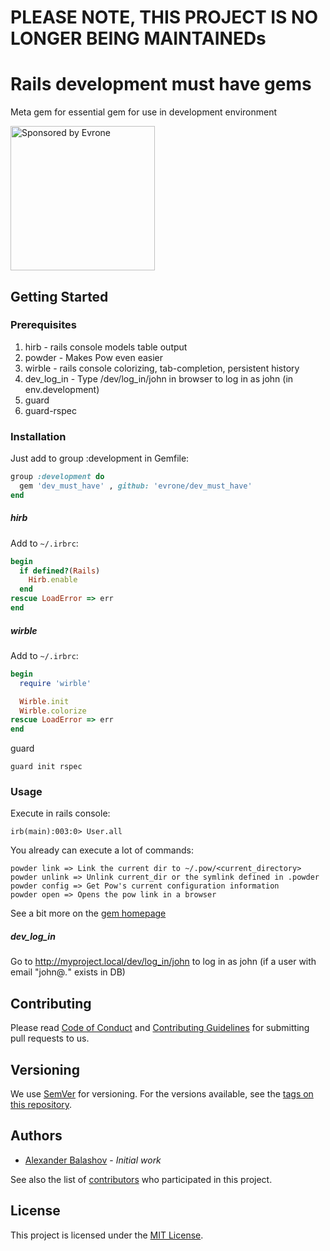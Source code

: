 # PLEASE NOTE, THIS PROJECT IS NO LONGER BEING MAINTAINEDs
# Rails development must have gems

Meta gem for essential gem for use in development environment

<a href="https://evrone.com/?utm_source=github.com">
  <img src="https://evrone.com/logo/evrone-sponsored-logo.png"
       alt="Sponsored by Evrone" width="231">
</a>

## Getting Started
### Prerequisites

1. hirb - rails console models table output
2. powder - Makes Pow even easier
3. wirble - rails console colorizing, tab-completion, persistent history
4. dev_log_in - Type /dev/log_in/john in browser to log in as john (in env.development)
5. guard
6. guard-rspec

### Installation

Just add to group :development in Gemfile:

```ruby
group :development do
  gem 'dev_must_have' , github: 'evrone/dev_must_have'
end
```

##### hirb

Add to `~/.irbrc`:

```ruby
begin
  if defined?(Rails)
    Hirb.enable
  end
rescue LoadError => err
end
```

##### wirble

Add to `~/.irbrc`:

```ruby
begin
  require 'wirble'

  Wirble.init
  Wirble.colorize
rescue LoadError => err
end
```

guard
```
guard init rspec
```

### Usage

Execute in rails console:

```
irb(main):003:0> User.all
```

You already can execute a lot of commands:

```
powder link => Link the current dir to ~/.pow/<current_directory>
powder unlink => Unlink current_dir or the symlink defined in .powder
powder config => Get Pow's current configuration information
powder open => Opens the pow link in a browser
```

See a bit more on the [gem homepage](https://github.com/Rodreegez/powder)

##### dev_log_in

Go to http://myproject.local/dev/log_in/john to log in as john (if a user with email "john@*.*" exists in DB)

## Contributing

Please read [Code of Conduct](CODE-OF-CONDUCT.md) and [Contributing Guidelines](CONTRIBUTING.md) for submitting pull requests to us.

## Versioning

We use [SemVer](http://semver.org/) for versioning. For the versions available, 
see the [tags on this repository](https://github.com/evrone/dev_must_have/tags). 

## Authors

* [Alexander Balashov](https://github.com/divineforest) - *Initial work*

See also the list of [contributors](https://github.com/evrone/dev_must_have/contributors) who participated in this project.

## License

This project is licensed under the [MIT License](LICENSE).
